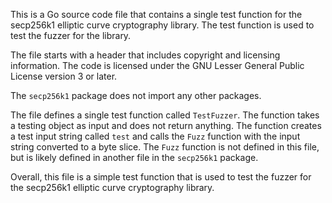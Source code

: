 This is a Go source code file that contains a single test function for the secp256k1 elliptic curve cryptography library. The test function is used to test the fuzzer for the library.

The file starts with a header that includes copyright and licensing information. The code is licensed under the GNU Lesser General Public License version 3 or later.

The `secp256k1` package does not import any other packages.

The file defines a single test function called `TestFuzzer`. The function takes a testing object as input and does not return anything. The function creates a test input string called `test` and calls the `Fuzz` function with the input string converted to a byte slice. The `Fuzz` function is not defined in this file, but is likely defined in another file in the `secp256k1` package.

Overall, this file is a simple test function that is used to test the fuzzer for the secp256k1 elliptic curve cryptography library.